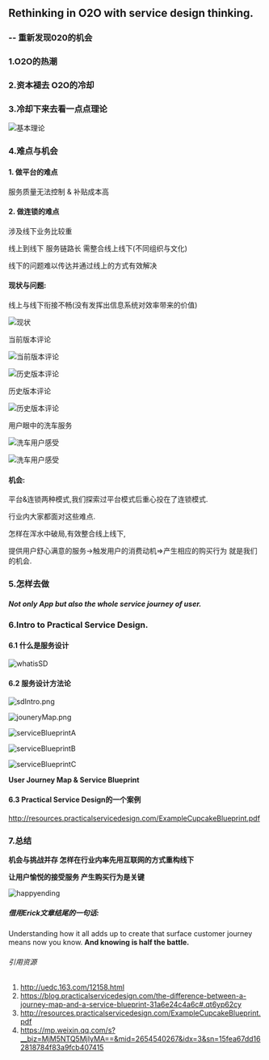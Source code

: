 ## Rethinking in O2O with service design thinking.
### -- 重新发现020的机会

### 1.O2O的热潮

### 2.资本褪去 O2O的冷却

### 3.冷却下来去看一点点理论

![基本理论](https://github.com/Nirvana-icy/candyImg/raw/master/DDO2O/lilun.png)

### 4.难点与机会

#### 1. 做平台的难点

服务质量无法控制 & 补贴成本高

#### 2.  做连锁的难点

涉及线下业务比较重

线上到线下 服务链路长  需整合线上线下(不同组织与文化)

线下的问题难以传达并通过线上的方式有效解决

####  现状与问题:

线上与线下衔接不畅(没有发挥出信息系统对效率带来的价值)

![现状](https://github.com/Nirvana-icy/candyImg/raw/master/DDO2O/xianzhuang.png)

当前版本评论

![当前版本评论](https://github.com/Nirvana-icy/candyImg/raw/master/DDO2O/pinglunA.jpeg)

![历史版本评论](https://github.com/Nirvana-icy/candyImg/raw/master/DDO2O/pinglunB.jpeg)

历史版本评论

![历史版本评论](https://github.com/Nirvana-icy/candyImg/raw/master/DDO2O/pinglunC.jpeg)

用户眼中的洗车服务

![洗车用户感受](https://github.com/Nirvana-icy/candyImg/raw/master/DDO2O/xicheA.jpeg)

![洗车用户感受](https://github.com/Nirvana-icy/candyImg/raw/master/DDO2O/xicheB.jpeg)

####  机会:
平台&连锁两种模式,我们探索过平台模式后重心投在了连锁模式.

行业内大家都面对这些难点.

怎样在浑水中破局,有效整合线上线下,

提供用户舒心满意的服务->触发用户的消费动机=>产生相应的购买行为 就是我们的机会.

### 5.怎样去做

##### Not only App but also the whole service journey of user.

### 6.Intro to Practical Service Design.

#### 6.1 什么是服务设计

![whatisSD](https://github.com/Nirvana-icy/candyImg/raw/master/DDO2O/whatisSD.png)

#### 6.2 服务设计方法论

![sdIntro.png](https://github.com/Nirvana-icy/candyImg/raw/master/DDO2O/sdIntro.png)

![jouneryMap.png](https://github.com/Nirvana-icy/candyImg/raw/master/DDO2O/jouneryMap.png)

![serviceBlueprintA](https://github.com/Nirvana-icy/candyImg/raw/master/DDO2O/serviceBlueprintA.png)

![serviceBlueprintB](https://github.com/Nirvana-icy/candyImg/raw/master/DDO2O/serviceBlueprintB.png)

![serviceBlueprintC](https://github.com/Nirvana-icy/candyImg/raw/master/DDO2O/serviceBlueprintC.png)

**User Journey Map & Service Blueprint**

#### 6.3 Practical Service Design的一个案例

http://resources.practicalservicedesign.com/ExampleCupcakeBlueprint.pdf

### 7.总结

**机会与挑战并存 怎样在行业内率先用互联网的方式重构线下**

**让用户愉悦的接受服务 产生购买行为是关键**

![happyending](https://github.com/Nirvana-icy/candyImg/raw/master/DDO2O/happyending.png)

##### 借用Erick文章结尾的一句话:

Understanding how it all adds up to create that surface customer journey means now you know. **And knowing is half the battle.**

###### 引用资源
1. http://uedc.163.com/12158.html
2. https://blog.practicalservicedesign.com/the-difference-between-a-journey-map-and-a-service-blueprint-31a6e24c4a6c#.qt6yp62cy
3. http://resources.practicalservicedesign.com/ExampleCupcakeBlueprint.pdf
4. https://mp.weixin.qq.com/s?__biz=MjM5NTQ5MjIyMA==&mid=2654540267&idx=3&sn=15fea67dd162818784f83a9fcb407415
